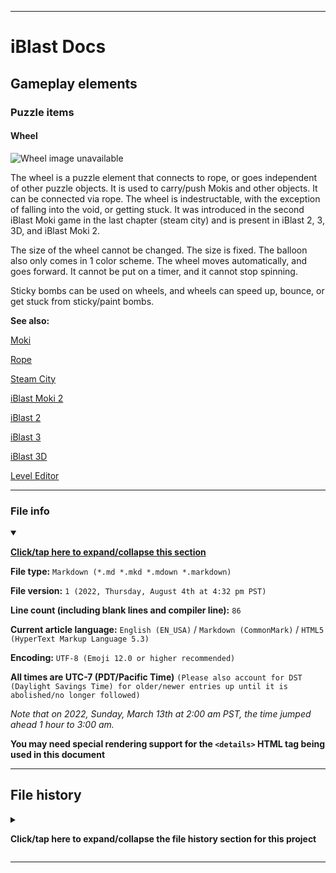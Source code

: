 
***

# iBlast Docs

## Gameplay elements

### Puzzle items

#### Wheel

![Wheel image unavailable](/)

The wheel is a puzzle element that connects to rope, or goes independent of other puzzle objects. It is used to carry/push Mokis and other objects. It can be connected via rope. The wheel is indestructable, with the exception of falling into the void, or getting stuck. It was introduced in the second iBlast Moki game in the last chapter (steam city) and is present in iBlast 2, 3, 3D, and iBlast Moki 2.

The size of the wheel cannot be changed. The size is fixed. The balloon also only comes in 1 color scheme. The wheel moves automatically, and goes forward. It cannot be put on a timer, and it cannot stop spinning.

Sticky bombs can be used on wheels, and wheels can speed up, bounce, or get stuck from sticky/paint bombs.

**See also:**

[Moki](/Docs/Gameplay/Elements/Characters/Moki/)

[Rope](/Docs/Gameplay/Elements/Puzzle-items/Rope/)

[Steam City](/Docs/Gameplay/Chapters/2/Steam-City/)

[iBlast Moki 2](/Docs/History/iBlast_Moki/2/)

[iBlast 2](/Docs/Gameplay/Games/iBlast/2/)

[iBlast 3](/Docs/Gameplay/Games/iBlast/3/)

[iBlast 3D](/Docs/Gameplay/Games/iBlast/3D/)

[Level Editor](/Docs/Gameplay/Level-Editor/)

***

### File info

<details open><summary><p lang="en"><b><u>Click/tap here to expand/collapse this section</u></b></p></summary>

**File type:** `Markdown (*.md *.mkd *.mdown *.markdown)`

**File version:** `1 (2022, Thursday, August 4th at 4:32 pm PST)`

**Line count (including blank lines and compiler line):** `86`

**Current article language:** `English (EN_USA)` / `Markdown (CommonMark)` / `HTML5 (HyperText Markup Language 5.3)`

**Encoding:** `UTF-8 (Emoji 12.0 or higher recommended)`

**All times are UTC-7 (PDT/Pacific Time)** `(Please also account for DST (Daylight Savings Time) for older/newer entries up until it is abolished/no longer followed)`

_Note that on 2022, Sunday, March 13th at 2:00 am PST, the time jumped ahead 1 hour to 3:00 am._

**You may need special rendering support for the `<details>` HTML tag being used in this document**

</details>

***

## File history

<details><summary><p lang="en"><b>Click/tap here to expand/collapse the file history section for this project</b></p></summary>

<details><summary><p lang="en"><b>Version 1 (2022, Thursday, August 4th at 4:32 pm PST)</b></p></summary>

**This version was made by:** [`@seanpm2001`](https://github.com/seanpm2001/)

> Changes:

- [x] Started the file
- [x] Added the title section
- [x] Added the `main` section
- [x] Added the `file info` section
- [x] Added the `file history` section
- [ ] No other changes in version 1

</details>

</details>

***
